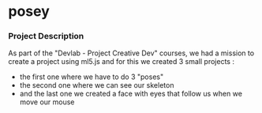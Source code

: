 # posey

### Project Description

As part of the "Devlab - Project Creative Dev" courses, we had a mission to create a project using ml5.js and for this we created 3 small projects :
- the first one where we have to do 3 "poses"
- the second one where we can see our skeleton
- and the last one we created a face with eyes that follow us when we move our mouse